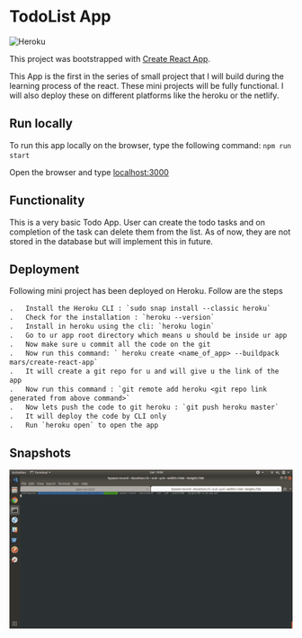 # TodoList App
![Heroku](https://heroku-badge.herokuapp.com/?app=todotaskapp-reactjs)


This project was bootstrapped with [Create React App](https://github.com/facebook/create-react-app).

This App is the first in the series of small project that I will build during the learning process of the react. These mini projects will be fully functional. I will also deploy these on different platforms like the heroku or the netlify.

## Run locally
To run this app locally on the browser, type the following command: `npm run start`

Open the browser and type [localhost:3000](http://localhost:3000)

## Functionality
This is a very basic Todo App. User can create the todo tasks and on completion of the task can delete them from the list. As of now, they are not stored in the database but will implement this in future.

## Deployment
Following mini project has been deployed on Heroku. Follow are the steps

    .   Install the Heroku CLI : `sudo snap install --classic heroku`
    .   Check for the installation : `heroku --version`
    .   Install in heroku using the cli: `heroku login`
    .   Go to ur app root directory which means u should be inside ur app
    .   Now make sure u commit all the code on the git
    .   Now run this command: ` heroku create <name_of_app> --buildpack mars/create-react-app`
    .   It will create a git repo for u and will give u the link of the app
    .   Now run this command : `git remote add heroku <git repo link generated from above command>`
    .   Now lets push the code to git heroku : `git push heroku master`
    .   It will deploy the code by CLI only
    .   Run `heroku open` to open the app
## Snapshots
![Demo Gif](gif/to-do-app.gif)